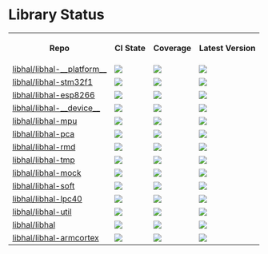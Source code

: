 # Library Status

<table>
  <tr>
    <th>
      <p>Repo</p>
    </th>
    <th>
      <p>CI State</p>
    </th>
    <th>
      <p>Coverage</p>
    </th>
    <th>
      <p>Latest Version</p>
    </th>
  </tr>
  <tr>
    <td>
      <a href="https://github.com/libhal/libhal-__platform__/">libhal/libhal-__platform__</a>
    </td>
    <td>
      <a href="https://github.com/libhal/libhal-__platform__/actions/workflows/ci.yml"><img src="https://github.com/libhal/libhal-__platform__/actions/workflows/ci.yml/badge.svg" /></a>
    </td>
    <td>
      <img src="https://libhal.github.io/libhal-__platform__/coverage/coverage.svg">
    </td>
    <td>
      <a href="https://github.com/libhal/libhal-__platform__/blob/main/conanfile.py"><img src="https://libhal.github.io/libhal-__platform__/latest_version.svg" /></a>
    </td>
  </tr>
  <tr>
    <td>
      <a href="https://github.com/libhal/libhal-stm32f1/">libhal/libhal-stm32f1</a>
    </td>
    <td>
      <a href="https://github.com/libhal/libhal-stm32f1/actions/workflows/ci.yml"><img src="https://github.com/libhal/libhal-stm32f1/actions/workflows/ci.yml/badge.svg" /></a>
    </td>
    <td>
      <img src="https://libhal.github.io/libhal-stm32f1/coverage/coverage.svg">
    </td>
    <td>
      <a href="https://github.com/libhal/libhal-stm32f1/blob/main/conanfile.py"><img src="https://libhal.github.io/libhal-stm32f1/latest_version.svg" /></a>
    </td>
  </tr>
  <tr>
    <td>
      <a href="https://github.com/libhal/libhal-esp8266/">libhal/libhal-esp8266</a>
    </td>
    <td>
      <a href="https://github.com/libhal/libhal-esp8266/actions/workflows/ci.yml"><img src="https://github.com/libhal/libhal-esp8266/actions/workflows/ci.yml/badge.svg" /></a>
    </td>
    <td>
      <img src="https://libhal.github.io/libhal-esp8266/coverage/coverage.svg">
    </td>
    <td>
      <a href="https://github.com/libhal/libhal-esp8266/blob/main/conanfile.py"><img src="https://libhal.github.io/libhal-esp8266/latest_version.svg" /></a>
    </td>
  </tr>
  <tr>
    <td>
      <a href="https://github.com/libhal/libhal-__device__/">libhal/libhal-__device__</a>
    </td>
    <td>
      <a href="https://github.com/libhal/libhal-__device__/actions/workflows/ci.yml"><img src="https://github.com/libhal/libhal-__device__/actions/workflows/ci.yml/badge.svg" /></a>
    </td>
    <td>
      <img src="https://libhal.github.io/libhal-__device__/coverage/coverage.svg">
    </td>
    <td>
      <a href="https://github.com/libhal/libhal-__device__/blob/main/conanfile.py"><img src="https://libhal.github.io/libhal-__device__/latest_version.svg" /></a>
    </td>
  </tr>
  <tr>
    <td>
      <a href="https://github.com/libhal/libhal-mpu/">libhal/libhal-mpu</a>
    </td>
    <td>
      <a href="https://github.com/libhal/libhal-mpu/actions/workflows/ci.yml"><img src="https://github.com/libhal/libhal-mpu/actions/workflows/ci.yml/badge.svg" /></a>
    </td>
    <td>
      <img src="https://libhal.github.io/libhal-mpu/coverage/coverage.svg">
    </td>
    <td>
      <a href="https://github.com/libhal/libhal-mpu/blob/main/conanfile.py"><img src="https://libhal.github.io/libhal-mpu/latest_version.svg" /></a>
    </td>
  </tr>
  <tr>
    <td>
      <a href="https://github.com/libhal/libhal-pca/">libhal/libhal-pca</a>
    </td>
    <td>
      <a href="https://github.com/libhal/libhal-pca/actions/workflows/ci.yml"><img src="https://github.com/libhal/libhal-pca/actions/workflows/ci.yml/badge.svg" /></a>
    </td>
    <td>
      <img src="https://libhal.github.io/libhal-pca/coverage/coverage.svg">
    </td>
    <td>
      <a href="https://github.com/libhal/libhal-pca/blob/main/conanfile.py"><img src="https://libhal.github.io/libhal-pca/latest_version.svg" /></a>
    </td>
  </tr>
  <tr>
    <td>
      <a href="https://github.com/libhal/libhal-rmd/">libhal/libhal-rmd</a>
    </td>
    <td>
      <a href="https://github.com/libhal/libhal-rmd/actions/workflows/ci.yml"><img src="https://github.com/libhal/libhal-rmd/actions/workflows/ci.yml/badge.svg" /></a>
    </td>
    <td>
      <img src="https://libhal.github.io/libhal-rmd/coverage/coverage.svg">
    </td>
    <td>
      <a href="https://github.com/libhal/libhal-rmd/blob/main/conanfile.py"><img src="https://libhal.github.io/libhal-rmd/latest_version.svg" /></a>
    </td>
  </tr>
  <tr>
    <td>
      <a href="https://github.com/libhal/libhal-tmp/">libhal/libhal-tmp</a>
    </td>
    <td>
      <a href="https://github.com/libhal/libhal-tmp/actions/workflows/ci.yml"><img src="https://github.com/libhal/libhal-tmp/actions/workflows/ci.yml/badge.svg" /></a>
    </td>
    <td>
      <img src="https://libhal.github.io/libhal-tmp/coverage/coverage.svg">
    </td>
    <td>
      <a href="https://github.com/libhal/libhal-tmp/blob/main/conanfile.py"><img src="https://libhal.github.io/libhal-tmp/latest_version.svg" /></a>
    </td>
  </tr>
  <tr>
    <td>
      <a href="https://github.com/libhal/libhal-mock/">libhal/libhal-mock</a>
    </td>
    <td>
      <a href="https://github.com/libhal/libhal-mock/actions/workflows/ci.yml"><img src="https://github.com/libhal/libhal-mock/actions/workflows/ci.yml/badge.svg" /></a>
    </td>
    <td>
      <img src="https://libhal.github.io/libhal-mock/coverage/coverage.svg">
    </td>
    <td>
      <a href="https://github.com/libhal/libhal-mock/blob/main/conanfile.py"><img src="https://libhal.github.io/libhal-mock/latest_version.svg" /></a>
    </td>
  </tr>
  <tr>
    <td>
      <a href="https://github.com/libhal/libhal-soft/">libhal/libhal-soft</a>
    </td>
    <td>
      <a href="https://github.com/libhal/libhal-soft/actions/workflows/ci.yml"><img src="https://github.com/libhal/libhal-soft/actions/workflows/ci.yml/badge.svg" /></a>
    </td>
    <td>
      <img src="https://libhal.github.io/libhal-soft/coverage/coverage.svg">
    </td>
    <td>
      <a href="https://github.com/libhal/libhal-soft/blob/main/conanfile.py"><img src="https://libhal.github.io/libhal-soft/latest_version.svg" /></a>
    </td>
  </tr>
  <tr>
    <td>
      <a href="https://github.com/libhal/libhal-lpc40/">libhal/libhal-lpc40</a>
    </td>
    <td>
      <a href="https://github.com/libhal/libhal-lpc40/actions/workflows/ci.yml"><img src="https://github.com/libhal/libhal-lpc40/actions/workflows/ci.yml/badge.svg" /></a>
    </td>
    <td>
      <img src="https://libhal.github.io/libhal-lpc40/coverage/coverage.svg">
    </td>
    <td>
      <a href="https://github.com/libhal/libhal-lpc40/blob/main/conanfile.py"><img src="https://libhal.github.io/libhal-lpc40/latest_version.svg" /></a>
    </td>
  </tr>
  <tr>
    <td>
      <a href="https://github.com/libhal/libhal-util/">libhal/libhal-util</a>
    </td>
    <td>
      <a href="https://github.com/libhal/libhal-util/actions/workflows/ci.yml"><img src="https://github.com/libhal/libhal-util/actions/workflows/ci.yml/badge.svg" /></a>
    </td>
    <td>
      <img src="https://libhal.github.io/libhal-util/coverage/coverage.svg">
    </td>
    <td>
      <a href="https://github.com/libhal/libhal-util/blob/main/conanfile.py"><img src="https://libhal.github.io/libhal-util/latest_version.svg" /></a>
    </td>
  </tr>
  <tr>
    <td>
      <a href="https://github.com/libhal/libhal/">libhal/libhal</a>
    </td>
    <td>
      <a href="https://github.com/libhal/libhal/actions/workflows/ci.yml"><img src="https://github.com/libhal/libhal/actions/workflows/ci.yml/badge.svg" /></a>
    </td>
    <td>
      <img src="https://libhal.github.io/libhal/coverage/coverage.svg">
    </td>
    <td>
      <a href="https://github.com/libhal/libhal/blob/main/conanfile.py"><img src="https://libhal.github.io/libhal/latest_version.svg" /></a>
    </td>
  </tr>
  <tr>
    <td>
      <a href="https://github.com/libhal/libhal-armcortex/">libhal/libhal-armcortex</a>
    </td>
    <td>
      <a href="https://github.com/libhal/libhal-armcortex/actions/workflows/ci.yml"><img src="https://github.com/libhal/libhal-armcortex/actions/workflows/ci.yml/badge.svg" /></a>
    </td>
    <td>
      <img src="https://libhal.github.io/libhal-armcortex/coverage/coverage.svg">
    </td>
    <td>
      <a href="https://github.com/libhal/libhal-armcortex/blob/main/conanfile.py"><img src="https://libhal.github.io/libhal-armcortex/latest_version.svg" /></a>
    </td>
  </tr>

</table>
